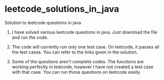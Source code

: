 # leetcode_solutions_in_java
Solution to leetcode questions in java


1. I have solved various leetcode questions in java. Just download the file and run the code. 

2. The code will currently run only one test case. On leetcode, it passes all the test cases. You can refer to the links given in the solution. 

3. Some of the questions aren't complete codes. The functions are working perfectly in leetcode, however I have not created a test case with that case. You can run those questions on leetcode easily. 

